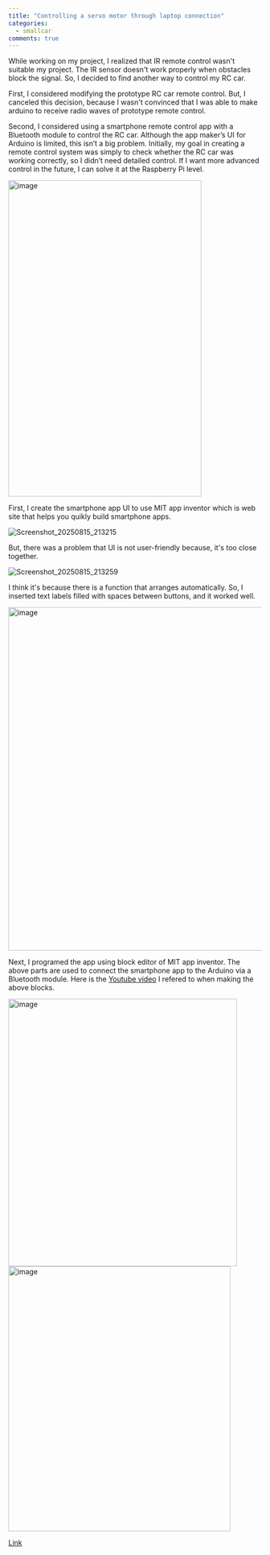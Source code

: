 ```yaml
---
title: "Controlling a servo motor through laptop connection"
categories:
  - smallcar
comments: true
---
```


While working on my project, I realized that IR remote control wasn't suitable my project. The IR sensor doesn't work properly when obstacles block the signal. So, I decided to find another way to control my RC car.

First, I considered modifying the prototype RC car remote control. But, I canceled this decision, because I wasn't convinced that I was able to make arduino to receive radio waves of prototype remote control. 

Second, I considered using a smartphone remote control app with a Bluetooth module to control the RC car. Although the app maker’s UI for Arduino is limited, this isn’t a big problem. Initially, my goal in creating a remote control system was simply to check whether the RC car was working correctly, so I didn’t need detailed control. If I want more advanced control in the future, I can solve it at the Raspberry Pi level.

<img width="384" height="629" alt="image" src="https://github.com/user-attachments/assets/14d0e229-30c2-4883-babd-6e7872e46f1a" />

First, I create the smartphone app UI to use MIT app inventor which is web site that helps you quikly build smartphone apps.

![Screenshot_20250815_213215](https://github.com/user-attachments/assets/a39fa935-1650-445a-9d3c-2acbeab0afa0)

But, there was a problem that UI is not user-friendly because, it's too close together.

![Screenshot_20250815_213259](https://github.com/user-attachments/assets/f1646dca-83fa-407d-afa2-dd2056af3af9)

I think it's because there is a function that arranges automatically. So, I inserted text labels filled with spaces between buttons, and it worked well.

<img width="789" height="683" alt="image" src="https://github.com/user-attachments/assets/1ea112cb-42da-4197-a360-01c480a42b76" />

Next, I programed the app using block editor of MIT app inventor. The above parts are used to connect the smartphone app to the Arduino via a Bluetooth module. Here is the [Youtube video](https://community.appinventor.mit.edu/t/app-inventor-arduino/18357) I refered to when making the above blocks. 

<img width="455" height="532" alt="image" src="https://github.com/user-attachments/assets/743d38fa-090a-4fd4-86bf-cd0f749f3c39" />  
  
<img width="442" height="527" alt="image" src="https://github.com/user-attachments/assets/744af61b-960f-4f6d-be58-1ab2e477256a" />

[Link](https://www.youtube.com/watch?v=xfmdanZ_Fgc&t=907s)
